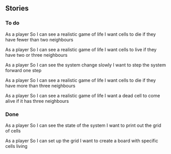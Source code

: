## Stories

### To do

As a player
So I can see a realistic game of life
I want cells to die if they have fewer than two neighbours

As a player
So I can see a realistic game of life
I want cells to live if they have two or three neighbours

As a player
So I can see the system change slowly
I want to step the system forward one step

As a player
So I can see a realistic game of life
I want cells to die if they have more than three neighbours

As a player
So I can see a realistic game of life
I want a dead cell to come alive if it has three neighbours

### Done

As a player
So I can see the state of the system
I want to print out the grid of cells

As a player
So I can set up the grid
I want to create a board with specific cells living
